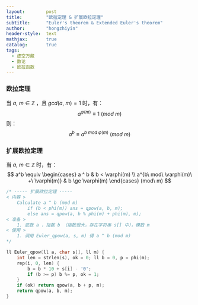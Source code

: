 ```yaml
---
layout:        post
title:         "欧拉定理 & 扩展欧拉定理"
subtitle:      "Euler's theorem & Extended Euler's theorem"
author:        "hongzhiyin"
header-style:  text
mathjax:       true
catalog:       true
tags:
  - 虚空万藏
  - 数论
  - 欧拉函数
---
```


### 欧拉定理

当 $a,\ m \in \mathbb{Z}$ ，且 $gcd(a,\ m) = 1$ 时，有：
$$
a^{\varphi(m)}\equiv 1\ (mod\ m)
$$
则：
$$
a^b\equiv a^{b\ mod\ \varphi(m)}\ (mod\ m)
$$


### 扩展欧拉定理

当 $a,\ m \in \mathbb{Z}$ 时，有：
$$
a^b \equiv
\begin{cases}
a ^ b & b < \varphi(m) \\
a^{b\ mod\ \varphi(m)\ +\ \varphi(m)} & b \ge \varphi(m)
\end{cases}
(mod\ m)
$$


```c++
/* ----- 扩展欧拉定理 -----
< 内容 >
    Calculate a ^ b (mod m)
        if (b < phi(m)) ans = qpow(a, b, m);
        else ans = qpow(a, b % phi(m) + phi(m), m);
< 准备 >
    1. 底数 a ，指数 b （指数很大，存在字符串 s[] 中），模数 m
< 使用 >
    1. 调用 Euler_qpow(a, s, m) 得 a ^ b (mod m)
*/

ll Euler_qpow(ll a, char s[], ll m) {
    int len = strlen(s), ok = 0; ll b = 0, p = phi(m);
    rep(i, 0, len) {
        b = b * 10 + s[i] - '0';
        if (b >= p) b %= p, ok = 1;
    }
    if (ok) return qpow(a, b + p, m);
    return qpow(a, b, m);
}
```

